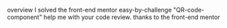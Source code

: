 overview
I solved the front-end mentor easy-by-challenge "QR-code-component" help me with your code review. thanks to the front-end mentor

